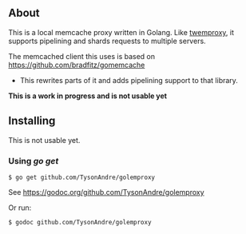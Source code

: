 ## About

This is a local memcache proxy written in Golang. Like [twemproxy](https://github.com/twitter/twemproxy), it supports pipelining and shards requests to multiple servers.

The memcached client this uses is based on https://github.com/bradfitz/gomemcache

- This rewrites parts of it and adds pipelining support to that library.

**This is a work in progress and is not usable yet**

## Installing

This is not usable yet.

### Using *go get*

    $ go get github.com/TysonAndre/golemproxy

See https://godoc.org/github.com/TysonAndre/golemproxy

Or run:

    $ godoc github.com/TysonAndre/golemproxy

